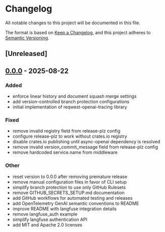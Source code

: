 # Changelog

All notable changes to this project will be documented in this file.

The format is based on [Keep a Changelog](https://keepachangelog.com/en/1.0.0/),
and this project adheres to [Semantic Versioning](https://semver.org/spec/v2.0.0.html).

## [Unreleased]

## [0.0.0](https://github.com/timvw/reqwest-openai-tracing/releases/tag/v0.0.0) - 2025-08-22

### Added

- enforce linear history and document squash merge settings
- add version-controlled branch protection configurations
- initial implementation of reqwest-openai-tracing library

### Fixed

- remove invalid registry field from release-plz config
- configure release-plz to work without crates.io registry
- disable crates.io publishing until async-openai dependency is resolved
- remove invalid version_commit_message field from release-plz config
- remove hardcoded service.name from middleware

### Other

- reset version to 0.0.0 after removing premature release
- remove manual configuration files in favor of CLI setup
- simplify branch protection to use only GitHub Rulesets
- remove GITHUB_SECRETS_SETUP.md documentation
- add GitHub workflows for automated testing and releases
- add OpenTelemetry GenAI semantic conventions to README
- improve README with langfuse integration details
- remove langfuse_auth example
- simplify langfuse authentication API
- add MIT and Apache 2.0 licenses
